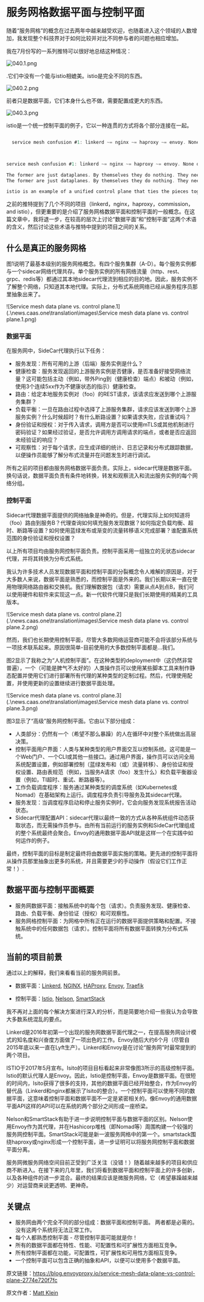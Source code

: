 # 服务网格数据平面与控制平面

随着“服务网格”的概念在过去两年中越来越受欢迎，也随着进入这个领域的人数增加，我发现整个科技界对于如何比较并对比不同参与者的问题也相应增加。

我在7月份写的一系列推特可以很好地总结这种情况：

![040.1.png](.\news.caas.one\translation\images\040.1.png)

.它们中没有一个能与istio相媲美。istio是完全不同的东西。

![040.2.png](.\news.caas.one\translation\images\040.2.png)

前者只是数据平面，它们本身什么也不做，需要配置成更大的东西。

![040.3.png](.\news.caas.one\translation\images\040.3.png)

istio是一个统一控制平面的例子，它以一种连贯的方式将各个部分连接在一起。

```go

  service mesh confusion #1: linkerd ~= nginx ~= haproxy ~= envoy. None of them equal istio. istio is something else entirely. 1/



service mesh confusion #1: linkerd ~= nginx ~= haproxy ~= envoy. None of them equal istio. istio is something else entirely. 1/

The former are just dataplanes. By themselves they do nothing. They need to be configured into something larger. 2/
The former are just dataplanes. By themselves they do nothing. They need to be configured into something larger. 2/

istio is an example of a unified control plane that ties the pieces together in a coherent way. different layer. /end
```



之前的推特提到了几个不同的项目（linkerd，nginx，haproxy，commission，and istio），但更重要的是介绍了服务网格数据平面和控制平面的一般概念。在这篇文章中，我将退一步，在较高的层次上讨论“数据平面”和“控制平面”这两个术语的含义，然后讨论这些术语与推特中提到的项目之间的关系。

## 什么是真正的服务网格

图1说明了最基本级别的服务网格概念。有四个服务集群（A-D）。每个服务实例都与一个sidecar网络代理共存。单个服务实例的所有网络流量（http、rest、grpc、redis等）都通过其本地sidecar代理流到相应的目的地。因此，服务实例不了解整个网络，只知道其本地代理。实际上，分布式系统网络已经从服务程序员那里抽象出来了。

![Service mesh data plane vs. control plane.1](.\news.caas.one\translation\images\Service mesh data plane vs. control plane.1.png)



### 数据平面

在服务网中，SideCar代理执行以下任务：

- 服务发现：所有可用的上游（后端）服务实例是什么？ 
- 健康检查：服务发现返回的上游服务实例是否健康，是否准备好接受网络流量？这可能包括主动（例如，带外Ping到（健康检查）端点）和被动（例如，使用3个连续5xx作为不健康状态的指示）健康检查。
- 路由：给定本地服务实例对（foo）的REST请求，该请求应发送到哪个上游服务集群？
- 负载平衡：一旦在路由过程中选择了上游服务集群，请求应该发送到哪个上游服务实例？什么时候超时？有什么断路设置？如果请求失败，应该重试吗？
- 身份验证和授权：对于传入请求，调用方是否可以使用mTLS或其他机制进行密码验证？如果经过验证，是否允许调用方调用请求的端点，或者是否应返回未经验证的响应？
- 可观察性：对于每个请求，应生成详细的统计、日志记录和分布式跟踪数据，以便操作员能够了解分布式流量并在问题发生时进行调试。

所有之前的项目都由服务网格数据平面负责。实际上，sidecar代理是数据平面。换句话说，数据平面负责有条件地转换，转发和观察流入和流出服务实例的每个网络分组。

### 控制平面

Sidecar代理数据平面提供的网络抽象是神奇的。但是，代理实际上如何知道将（foo）路由到服务B？代理查询如何填充服务发现数据？如何指定负载均衡、超时、断路等设置？如何使用蓝绿发布或渐变的流量转移语义完成部署？谁配置系统范围的身份验证和授权设置？

以上所有项目均由服务网控制平面负责。控制平面采用一组独立的无状态sidecar代理，并将其转换为分布式系统。

我认为许多技术人员发现数据平面和控制平面的分裂概念令人难解的原因是，对于大多数人来说，数据平面是熟悉的，而控制平面是外来的。我们长期以来一直在使用物理网络路由器和交换机。我们理解数据包（请求）需要从点A到点B，我们可以使用硬件和软件来实现这一点。新一代软件代理只是我们长期使用的精美的工具版本。



![Service mesh data plane vs. control plane.2](.\news.caas.one\translation\images\Service mesh data plane vs. control plane.2.png)



然而，我们也长期使用控制平面，尽管大多数网络运营商可能不会将该部分系统与一项技术联系起来。原因很简单-目前使用的大多数控制平面都是…我们。

图2显示了我称之为“人机控制平面”。在这种类型的deployment中（这仍然非常普遍），一个（可能是脾气不太好的）人类操作员可以使用某些脚本工具来制作静态配置并使用它们进行部署所有代理的某种类型的定制过程。然后，代理使用配置，并使用更新的设置继续进行数据平面处理。



![Service mesh data plane vs. control plane.3](.\news.caas.one\translation\images\Service mesh data plane vs. control plane.3.png)



图3显示了“高级”服务网控制平面。它由以下部分组成：



- 人类部分：仍然有一个（希望不那么暴躁）的人在循环中对整个系统做出高层决策。
- 控制平面用户界面：人类与某种类型的用户界面交互以控制系统。这可能是一个Web门户、一个CLI或其他一些接口。通过用户界面，操作员可以访问全局系统配置设置，例如部署控制（蓝绿发布和（或）流量转移）、身份验证和授权设置、路由表规范（例如，当服务A请求（foo）发生什么）和负载平衡器设置（例如，TI超时、重试、断路器等）。
- 工作负载调度程序：服务通过某种类型的调度系统（如Kubernetes或Nomad）在基础架构上运行。调度程序负责引导服务及其sidecar代理。
- 服务发现：当调度程序启动和停止服务实例时，它会向服务发现系统报告活动状态。 
- Sidecar代理配置API：sidecar代理以最终一致的方式从各种系统组件动态获取状态，而无需操作员参与。由所有当前运行的服务实例和SideCar代理组成的整个系统最终会聚合。Envoy的通用数据平面API就是这样一个在实践中如何运作的例子。



最终，控制平面的目标是制定最终将由数据平面实施的策略。更先进的控制平面将从操作员那里抽象出更多的系统，并且需要更少的手动操作（假设它们工作正常！）.

## 数据平面与控制平面概要

- 服务网数据平面：接触系统中的每个包（请求）。负责服务发现、健康检查、路由、负载平衡、身份验证（授权）和可观察性。
- 服务网格控制平面：为网格中所有正在运行的数据平面提供策略和配置。不接触系统中的任何数据包（请求）。控制平面将所有数据平面转换为分布式系统。

## 当前的项目前景

通过以上的解释，我们来看看当前的服务网前景。



- 数据平面：[Linkerd](https://linkerd.io/), [NGINX](https://www.nginx.com/), [HAProxy](https://www.haproxy.com/), [Envoy](https://envoyproxy.github.io/), [Traefik](https://traefik.io/)

- 控制平面：[Istio](https://istio.io/), [Nelson](https://verizon.github.io/nelson/), [SmartStack](https://github.com/airbnb/synapse)

  

我不再对上面的每个解决方案进行深入的分析，而是简要地介绍一些我认为会导致大多数系统混乱的要点。

Linkerd是2016年初第一个出现的服务网数据平面代理之一，在提高服务网设计模式的知名度和兴奋度方面做了一项出色的工作。Envoy随后大约6个月（尽管自2015年底以来一直在Lyft生产）。Linkerd和Envoy是在讨论“服务网”时最常提到的两个项目。

ISTIO于2017年5月宣布。Isito的项目目标看起来非常像图3所示的高级控制平面。Istio的默认代理人是Envoy。因此，Istio是控制平面，Envoy是数据平面。在很短的时间内，Isito获得了很多的支持，其他的数据平面已经开始整合，作为Envoy的替代品（Linkerd和nginx都展示了Isito的整合）。一个控制平面可以使用不同的数据平面，这意味着控制平面和数据平面不一定是紧密相关的。像Envoy的通用数据平面API这样的API可以在系统的两个部分之间形成一座桥梁。

Nelson和SmartStack有助于进一步说明控制平面与数据平面的区别。Nelson使用Envoy作为其代理，并在Hashicorp堆栈（即Nomad等）周围构建一个较强的服务网控制平面。SmartStack可能是新一波服务网格中的第一个。smartstack围绕haproxy或nginx形成一个控制平面，进一步证明可以将服务网控制平面和数据平面分离。

服务网微服务网络空间目前正受到广泛关注（没错！）随着越来越多的项目和供应商不断进入。在接下来的几年里，我们将看到数据平面和控制平面上的许多创新，以及各种组件的进一步混合。最终的结果应该是微服务网络，它（希望暴躁越来越少）对运营商来说更透明、更神奇。

## 关键点

- 服务网由两个完全不同的部分组成：数据平面和控制平面。 两者都是必需的。 没有这两个系统将无法正常工作。
- 每个人都熟悉控制平面 - 尽管控制平面可能就是你！
- 所有的数据平面都在特性、性能、可配置性和可扩展性方面相互竞争。
- 所有控制平面都在功能，可配置性，可扩展性和可用性方面相互竞争。
- 一个控制平面可以包含正确的抽象和API，以便可以使用多个数据平面。







原文链接：https://blog.envoyproxy.io/service-mesh-data-plane-vs-control-plane-2774e720f7fc

原文作者：[Matt Klein](https://blog.envoyproxy.io/@mattklein123?source=post_page-----2774e720f7fc----------------------)
